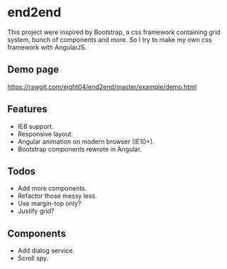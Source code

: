 end2end
=======
This project were inspired by Bootstrap, a css framework containing grid system, bunch of components and more. So I try to make my own css framework with AngularJS.

Demo page
---------
<https://rawgit.com/eight04/end2end/master/example/demo.html>

Features
--------
* IE8 support.
* Responsive layout.
* Angular animation on modern browser (IE10+).
* Bootstrap components rewrote in Angular.

Todos
-----
* Add more components.
* Refactor those messy less.
* Use margin-top only?
* Justify grid?

Components
----------
* Add dialog service.
* Scroll spy.
